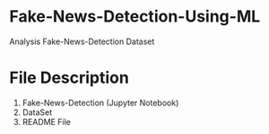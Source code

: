 # Fake-News-Detection-Using-ML
 Analysis Fake-News-Detection Dataset
 
 # File Description
  1. Fake-News-Detection (Jupyter Notebook)
  2. DataSet
  3. README File

